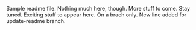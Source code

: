 Sample readme file. Nothing much here, though. More stuff to come. Stay tuned. Exciting stuff to appear here. On a brach only. New line added for update-readme branch.
